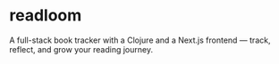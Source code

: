 # readloom
A full-stack book tracker with a Clojure and a Next.js frontend — track, reflect, and grow your reading journey.
